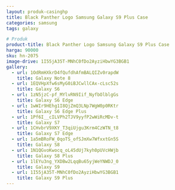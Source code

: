 ```yaml
---
layout: produk-casinghp
title: Black Panther Logo Samsung Galaxy S9 Plus Case
categories: samsung
tags: galaxy

# Produk
product-title: Black Panther Logo Samsung Galaxy S9 Plus Case
harga: 90000
sku: hn-2075
image-drive: 1I55jA35T-MNhC0fDo2AyziHbwYG3BGB1
gallery:
  - url: 1OdRmHXkrD4fQufdhAfmBALQIZv0rapdW
    title: Galaxy Note 8
  - url: 1EQVHpXfw6sMyG0iBJCwllCAx-cLsc52s
    title: Galaxy S6
  - url: 1zN5jzC-pf_MYlvRN9Iif_NyfbOlblgGs
    title: Galaxy S6 Edge
  - url: 1wWIr9HEhg1I8QjZmQ3LNp7WgW0p0RKtr
    title: Galaxy S6 Edge Plus
  - url: 1Pf6I__cILVPh2TJV9yyfP2wWiRcMDv-t
    title: Galaxy S7
  - url: 1CHvbrV9XKY_T3qiUjgu3Krm4CzWTN_t8
    title: Galaxy S7 Edge
  - url: 1a5mBRoFW_0qoTS_ofSJmXw7WfxxtGn5S
    title: Galaxy S8
  - url: 1N1QGvoKwocq_oL45dUj7kyh0pUVcHWjb
    title: Galaxy S8 Plus
  - url: 1lEYu3ng_YXDBw2LqqBu65yjWeYNWDJ_0
    title: Galaxy S9
  - url: 1I55jA35T-MNhC0fDo2AyziHbwYG3BGB1
    title: Galaxy S9 Plus
---
```

